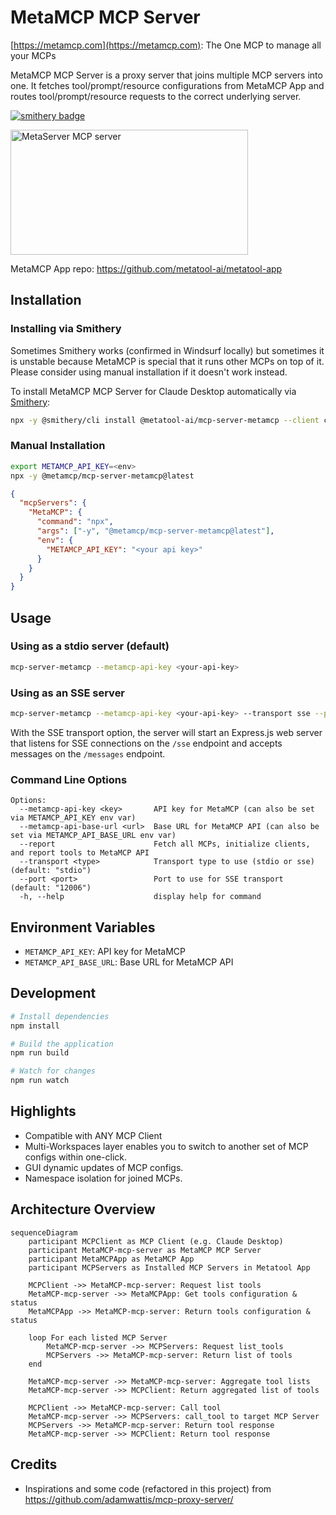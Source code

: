 # MetaMCP MCP Server

[https://metamcp.com](https://metamcp.com): The One MCP to manage all your MCPs

MetaMCP MCP Server is a proxy server that joins multiple MCP⁠ servers into one. It fetches tool/prompt/resource configurations from MetaMCP App⁠ and routes tool/prompt/resource requests to the correct underlying server.

[![smithery badge](https://smithery.ai/badge/@metatool-ai/mcp-server-metamcp)](https://smithery.ai/server/@metatool-ai/mcp-server-metamcp)

<a href="https://glama.ai/mcp/servers/0po36lc7i6">
  <img width="380" height="200" src="https://glama.ai/mcp/servers/0po36lc7i6/badge" alt="MetaServer MCP server" />
</a>

MetaMCP App repo: https://github.com/metatool-ai/metatool-app

## Installation

### Installing via Smithery

Sometimes Smithery works (confirmed in Windsurf locally) but sometimes it is unstable because MetaMCP is special that it runs other MCPs on top of it. Please consider using manual installation if it doesn't work instead.

To install MetaMCP MCP Server for Claude Desktop automatically via [Smithery](https://smithery.ai/server/@metatool-ai/mcp-server-metamcp):

```bash
npx -y @smithery/cli install @metatool-ai/mcp-server-metamcp --client claude
```

### Manual Installation

```bash
export METAMCP_API_KEY=<env>
npx -y @metamcp/mcp-server-metamcp@latest
```

```json
{
  "mcpServers": {
    "MetaMCP": {
      "command": "npx",
      "args": ["-y", "@metamcp/mcp-server-metamcp@latest"],
      "env": {
        "METAMCP_API_KEY": "<your api key>"
      }
    }
  }
}
```

## Usage

### Using as a stdio server (default)

```bash
mcp-server-metamcp --metamcp-api-key <your-api-key>
```

### Using as an SSE server

```bash
mcp-server-metamcp --metamcp-api-key <your-api-key> --transport sse --port 12006
```

With the SSE transport option, the server will start an Express.js web server that listens for SSE connections on the `/sse` endpoint and accepts messages on the `/messages` endpoint.

### Command Line Options

```
Options:
  --metamcp-api-key <key>       API key for MetaMCP (can also be set via METAMCP_API_KEY env var)
  --metamcp-api-base-url <url>  Base URL for MetaMCP API (can also be set via METAMCP_API_BASE_URL env var)
  --report                      Fetch all MCPs, initialize clients, and report tools to MetaMCP API
  --transport <type>            Transport type to use (stdio or sse) (default: "stdio")
  --port <port>                 Port to use for SSE transport (default: "12006")
  -h, --help                    display help for command
```

## Environment Variables

- `METAMCP_API_KEY`: API key for MetaMCP
- `METAMCP_API_BASE_URL`: Base URL for MetaMCP API

## Development

```bash
# Install dependencies
npm install

# Build the application
npm run build

# Watch for changes
npm run watch
```

## Highlights

- Compatible with ANY MCP Client
- Multi-Workspaces layer enables you to switch to another set of MCP configs within one-click.
- GUI dynamic updates of MCP configs.
- Namespace isolation for joined MCPs.

## Architecture Overview

```mermaid
sequenceDiagram
    participant MCPClient as MCP Client (e.g. Claude Desktop)
    participant MetaMCP-mcp-server as MetaMCP MCP Server
    participant MetaMCPApp as MetaMCP App
    participant MCPServers as Installed MCP Servers in Metatool App

    MCPClient ->> MetaMCP-mcp-server: Request list tools
    MetaMCP-mcp-server ->> MetaMCPApp: Get tools configuration & status
    MetaMCPApp ->> MetaMCP-mcp-server: Return tools configuration & status

    loop For each listed MCP Server
        MetaMCP-mcp-server ->> MCPServers: Request list_tools
        MCPServers ->> MetaMCP-mcp-server: Return list of tools
    end

    MetaMCP-mcp-server ->> MetaMCP-mcp-server: Aggregate tool lists
    MetaMCP-mcp-server ->> MCPClient: Return aggregated list of tools

    MCPClient ->> MetaMCP-mcp-server: Call tool
    MetaMCP-mcp-server ->> MCPServers: call_tool to target MCP Server
    MCPServers ->> MetaMCP-mcp-server: Return tool response
    MetaMCP-mcp-server ->> MCPClient: Return tool response
```

## Credits

- Inspirations and some code (refactored in this project) from https://github.com/adamwattis/mcp-proxy-server/
